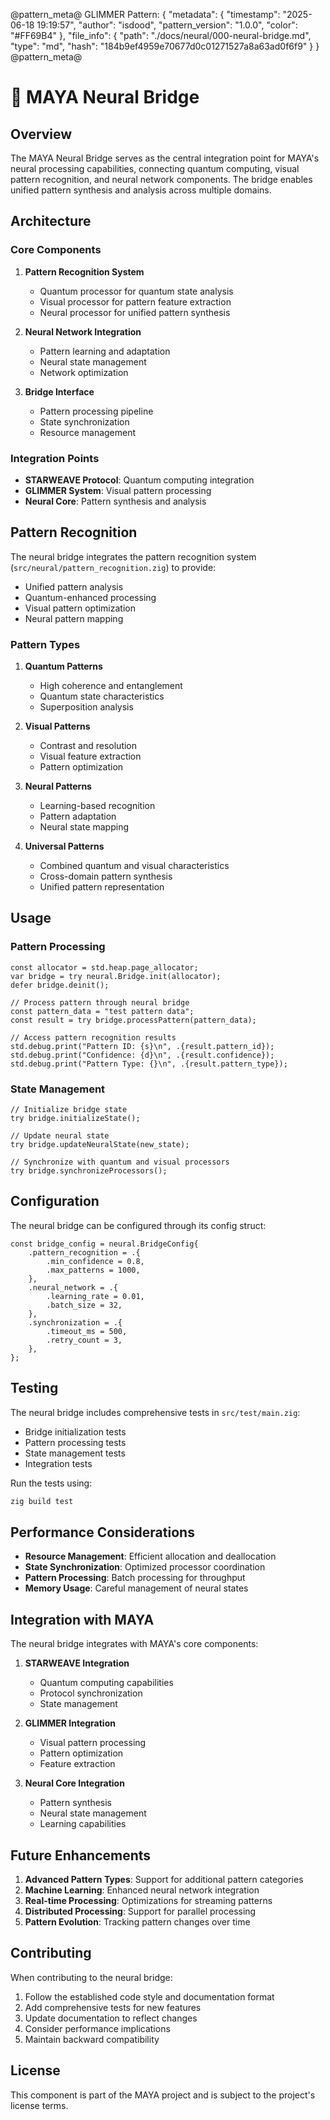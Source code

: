 @pattern_meta@
GLIMMER Pattern:
{
  "metadata": {
    "timestamp": "2025-06-18 19:19:57",
    "author": "isdood",
    "pattern_version": "1.0.0",
    "color": "#FF69B4"
  },
  "file_info": {
    "path": "./docs/neural/000-neural-bridge.md",
    "type": "md",
    "hash": "184b9ef4959e70677d0c01271527a8a63ad0f6f9"
  }
}
@pattern_meta@

# 🧠 MAYA Neural Bridge

## Overview

The MAYA Neural Bridge serves as the central integration point for MAYA's neural processing capabilities, connecting quantum computing, visual pattern recognition, and neural network components. The bridge enables unified pattern synthesis and analysis across multiple domains.

## Architecture

### Core Components

1. **Pattern Recognition System**
   - Quantum processor for quantum state analysis
   - Visual processor for pattern feature extraction
   - Neural processor for unified pattern synthesis

2. **Neural Network Integration**
   - Pattern learning and adaptation
   - Neural state management
   - Network optimization

3. **Bridge Interface**
   - Pattern processing pipeline
   - State synchronization
   - Resource management

### Integration Points

- **STARWEAVE Protocol**: Quantum computing integration
- **GLIMMER System**: Visual pattern processing
- **Neural Core**: Pattern synthesis and analysis

## Pattern Recognition

The neural bridge integrates the pattern recognition system (`src/neural/pattern_recognition.zig`) to provide:

- Unified pattern analysis
- Quantum-enhanced processing
- Visual pattern optimization
- Neural pattern mapping

### Pattern Types

1. **Quantum Patterns**
   - High coherence and entanglement
   - Quantum state characteristics
   - Superposition analysis

2. **Visual Patterns**
   - Contrast and resolution
   - Visual feature extraction
   - Pattern optimization

3. **Neural Patterns**
   - Learning-based recognition
   - Pattern adaptation
   - Neural state mapping

4. **Universal Patterns**
   - Combined quantum and visual characteristics
   - Cross-domain pattern synthesis
   - Unified pattern representation

## Usage

### Pattern Processing

```zig
const allocator = std.heap.page_allocator;
var bridge = try neural.Bridge.init(allocator);
defer bridge.deinit();

// Process pattern through neural bridge
const pattern_data = "test pattern data";
const result = try bridge.processPattern(pattern_data);

// Access pattern recognition results
std.debug.print("Pattern ID: {s}\n", .{result.pattern_id});
std.debug.print("Confidence: {d}\n", .{result.confidence});
std.debug.print("Pattern Type: {}\n", .{result.pattern_type});
```

### State Management

```zig
// Initialize bridge state
try bridge.initializeState();

// Update neural state
try bridge.updateNeuralState(new_state);

// Synchronize with quantum and visual processors
try bridge.synchronizeProcessors();
```

## Configuration

The neural bridge can be configured through its config struct:

```zig
const bridge_config = neural.BridgeConfig{
    .pattern_recognition = .{
        .min_confidence = 0.8,
        .max_patterns = 1000,
    },
    .neural_network = .{
        .learning_rate = 0.01,
        .batch_size = 32,
    },
    .synchronization = .{
        .timeout_ms = 500,
        .retry_count = 3,
    },
};
```

## Testing

The neural bridge includes comprehensive tests in `src/test/main.zig`:

- Bridge initialization tests
- Pattern processing tests
- State management tests
- Integration tests

Run the tests using:

```bash
zig build test
```

## Performance Considerations

- **Resource Management**: Efficient allocation and deallocation
- **State Synchronization**: Optimized processor coordination
- **Pattern Processing**: Batch processing for throughput
- **Memory Usage**: Careful management of neural states

## Integration with MAYA

The neural bridge integrates with MAYA's core components:

1. **STARWEAVE Integration**
   - Quantum computing capabilities
   - Protocol synchronization
   - State management

2. **GLIMMER Integration**
   - Visual pattern processing
   - Pattern optimization
   - Feature extraction

3. **Neural Core Integration**
   - Pattern synthesis
   - Neural state management
   - Learning capabilities

## Future Enhancements

1. **Advanced Pattern Types**: Support for additional pattern categories
2. **Machine Learning**: Enhanced neural network integration
3. **Real-time Processing**: Optimizations for streaming patterns
4. **Distributed Processing**: Support for parallel processing
5. **Pattern Evolution**: Tracking pattern changes over time

## Contributing

When contributing to the neural bridge:

1. Follow the established code style and documentation format
2. Add comprehensive tests for new features
3. Update documentation to reflect changes
4. Consider performance implications
5. Maintain backward compatibility

## License

This component is part of the MAYA project and is subject to the project's license terms. 